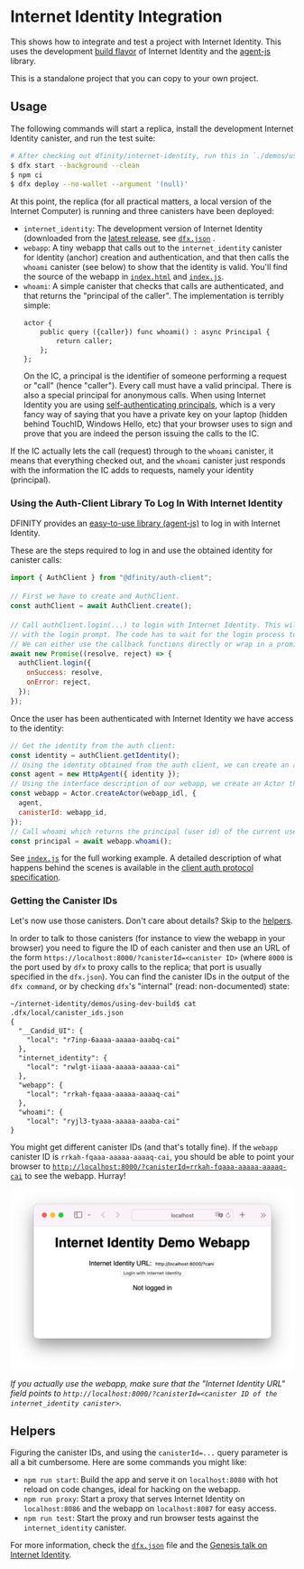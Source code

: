 # Internet Identity Integration

This shows how to integrate and test a project with Internet Identity. This uses the development [build flavor](https://github.com/dfinity/internet-identity/blob/main/README.md#build-features-and-flavors) of Internet Identity and the [agent-js](https://github.com/dfinity/agent-js) library.

This is a standalone project that you can copy to your own project.

## Usage

The following commands will start a replica, install the development Internet Identity canister, and run the test suite:

```bash
# After checking out dfinity/internet-identity, run this in `./demos/using-dev-build`:
$ dfx start --background --clean
$ npm ci
$ dfx deploy --no-wallet --argument '(null)'
```

At this point, the replica (for all practical matters, a local version of the Internet Computer) is running and three canisters have been deployed:

- `internet_identity`: The development version of Internet Identity (downloaded from the [latest release](https://github.com/dfinity/internet-identity/releases/latest), see [`dfx.json`](https://github.com/dfinity/internet-identity/blob/main/demos/using-dev-build/dfx.json)  .
- `webapp`: A tiny webapp that calls out to the `internet_identity` canister for identity (anchor) creation and authentication, and that then calls the `whoami` canister (see below) to show that the identity is valid. You'll find the source of the webapp in [`index.html`](https://github.com/dfinity/internet-identity/blob/main/demos/using-dev-build/webapp/index.html) and [`index.js`](https://github.com/dfinity/internet-identity/blob/main/demos/using-dev-build/webapp/index.js).
- `whoami`: A simple canister that checks that calls are authenticated, and that returns the "principal of the caller". The implementation is terribly simple:
  ```motoko
  actor {
      public query ({caller}) func whoami() : async Principal {
          return caller;
      };
  };
  ```
  On the IC, a principal is the identifier of someone performing a request or "call" (hence "caller"). Every call must have a valid principal. There is also a special principal for anonymous calls. When using Internet Identity you are using [self-authenticating principals](/references/ic-interface-spec.md#principals), which is a very fancy way of saying that you have a private key on your laptop (hidden behind TouchID, Windows Hello, etc) that your browser uses to sign and prove that you are indeed the person issuing the calls to the IC.

If the IC actually lets the call (request) through to the `whoami` canister, it means that everything checked out, and the `whoami` canister just responds with the information the IC adds to requests, namely your identity (principal).

### Using the Auth-Client Library To Log In With Internet Identity

DFINITY provides an [easy-to-use library (agent-js)](https://github.com/dfinity/agent-js) to log in with Internet Identity. 

These are the steps required to log in and use the obtained identity for canister calls:
```js
import { AuthClient } from "@dfinity/auth-client";

// First we have to create and AuthClient.
const authClient = await AuthClient.create();

// Call authClient.login(...) to login with Internet Identity. This will open a new tab
// with the login prompt. The code has to wait for the login process to complete.
// We can either use the callback functions directly or wrap in a promise.
await new Promise((resolve, reject) => {
  authClient.login({
    onSuccess: resolve,
    onError: reject,
  });
});
```
Once the user has been authenticated with Internet Identity we have access to the identity:
```js
// Get the identity from the auth client:
const identity = authClient.getIdentity();
// Using the identity obtained from the auth client, we can create an agent to interact with the IC.
const agent = new HttpAgent({ identity });
// Using the interface description of our webapp, we create an Actor that we use to call the service methods.
const webapp = Actor.createActor(webapp_idl, {
  agent,
  canisterId: webapp_id,
});
// Call whoami which returns the principal (user id) of the current user.
const principal = await webapp.whoami();
```
See [`index.js`](https://github.com/dfinity/internet-identity/blob/main/demos/using-dev-build/webapp/index.js) for the full working example.
A detailed description of what happens behind the scenes is available in the [client auth protocol specification](../../../references/ii-spec.md#client-authentication-protocol).

### Getting the Canister IDs

Let's now use those canisters. Don't care about details? Skip to the [helpers](#helpers).

In order to talk to those canisters (for instance to view the webapp in your browser) you need to figure the ID of each canister and then use an URL of the form `https://localhost:8000/?canisterId=<canister ID>` (where `8000` is the port used by `dfx` to proxy calls to the replica; that port is usually specified in the `dfx.json`). You can find the canister IDs in the output of the `dfx command`, or by checking `dfx`'s "internal" (read: non-documented) state:

```
~/internet-identity/demos/using-dev-build$ cat .dfx/local/canister_ids.json
{
  "__Candid_UI": {
    "local": "r7inp-6aaaa-aaaaa-aaabq-cai"
  },
  "internet_identity": {
    "local": "rwlgt-iiaaa-aaaaa-aaaaa-cai"
  },
  "webapp": {
    "local": "rrkah-fqaaa-aaaaa-aaaaq-cai"
  },
  "whoami": {
    "local": "ryjl3-tyaaa-aaaaa-aaaba-cai"
}
```

You might get different canister IDs (and that's totally fine). If the `webapp` canister ID is `rrkah-fqaaa-aaaaa-aaaaq-cai`, you should be able to point your browser to [`http://localhost:8000/?canisterId=rrkah-fqaaa-aaaaa-aaaaq-cai`](http://localhost:8000/?canisterId=rrkah-fqaaa-aaaaa-aaaaq-cai) to see the webapp. Hurray!

![](../_attachments/webapp.png)

_If you actually use the webapp, make sure that the "Internet Identity URL" field points to `http://localhost:8000/?canisterId=<canister ID of the internet_identity canister>`._

## Helpers

Figuring the canister IDs, and using the `canisterId=...` query parameter is all a bit cumbersome. Here are some commands you might like:

- `npm run start`: Build the app and serve it on `localhost:8080` with hot reload on code changes, ideal for hacking on the webapp.
- `npm run proxy`: Start a proxy that serves Internet Identity on `localhost:8086` and the webapp on `localhost:8087` for easy access.
- `npm run test`: Start the proxy and run browser tests against the `internet_identity` canister.

For more information, check the [`dfx.json`](https://github.com/dfinity/internet-identity/blob/main/demos/using-dev-build/dfx.json) file and the [Genesis talk on Internet Identity](https://youtu.be/oxEr8UzGeBo).
